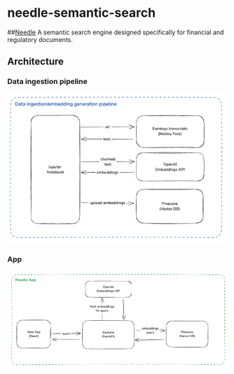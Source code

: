 # needle-semantic-search
##[Needle](https://needle-semantic-search.vercel.app/)
A semantic search engine designed specifically for financial and regulatory documents.

## Architecture
### Data ingestion pipeline
<img src="docs/data_ingestion_pipeline.png">

### App
<img src="docs/app_diagram.png">
